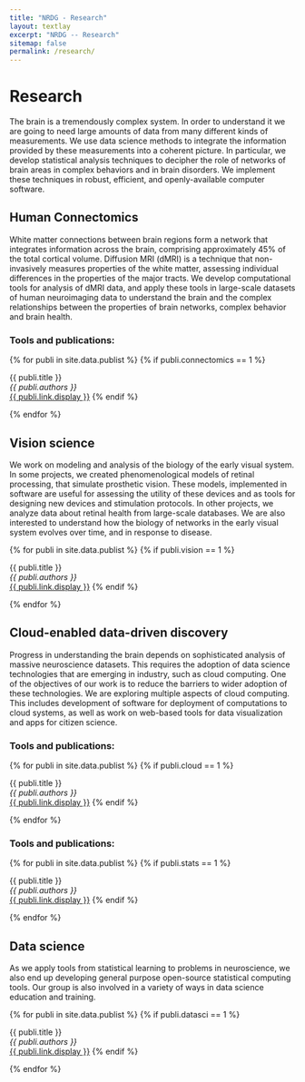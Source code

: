 ```yaml
---
title: "NRDG - Research"
layout: textlay
excerpt: "NRDG -- Research"
sitemap: false
permalink: /research/
---
```


# Research

The brain is a tremendously complex system. In order to understand it we are going to need large amounts of data from many different kinds of measurements. We use data science methods to integrate the information provided by these measurements into a coherent picture. In particular, we develop statistical analysis techniques to decipher the role of networks of brain areas in complex behaviors and in brain disorders. We implement these techniques in robust, efficient, and openly-available computer software.

## Human Connectomics

White matter connections between brain regions form a network that integrates information across the brain, comprising approximately 45% of the total cortical volume. Diffusion MRI (dMRI) is a technique that non-invasively measures properties of the white matter, assessing individual differences in the properties of the major tracts. We develop computational tools for analysis of dMRI data, and apply these tools in large-scale datasets of human neuroimaging data to understand the brain and the complex relationships between the properties of brain networks, complex behavior and brain health.

### Tools and publications:

{% for publi in site.data.publist %}
  {% if publi.connectomics == 1 %}

  {{ publi.title }} <br />
    <em>{{ publi.authors }} </em><br /><a href="{{ publi.link.url }}">{{ publi.link.display }}</a>
  {% endif %}

{% endfor %}


## Vision science

We work on modeling and analysis of the biology of the early visual system. In some projects, we created phenomenological models of
retinal processing, that simulate prosthetic vision. These models, implemented in software are useful for assessing the utility
of these devices and as tools for designing new devices and stimulation protocols. In other projects, we analyze data about
retinal health from large-scale databases. We are also interested to understand how the biology of networks in the early visual
system evolves over time, and in response to disease.

{% for publi in site.data.publist %}
  {% if publi.vision == 1 %}

  {{ publi.title }} <br />
    <em>{{ publi.authors }} </em><br /><a href="{{ publi.link.url }}">{{ publi.link.display }}</a>
  {% endif %}

{% endfor %}


## Cloud-enabled data-driven discovery

Progress in understanding the brain depends on sophisticated analysis of massive neuroscience datasets. This requires the adoption of data science technologies that are emerging in industry, such as cloud computing. One of the objectives of our work is to reduce the barriers to wider adoption of these technologies. We are exploring multiple aspects of cloud computing. This includes development of software for deployment of computations to cloud systems, as well as work on web-based tools for data visualization and apps for citizen science.


### Tools and publications:

{% for publi in site.data.publist %}
  {% if publi.cloud == 1 %}

  {{ publi.title }} <br />
    <em>{{ publi.authors }} </em><br /><a href="{{ publi.link.url }}">{{ publi.link.display }}</a>
  {% endif %}

{% endfor %}


### Tools and publications:

{% for publi in site.data.publist %}
  {% if publi.stats == 1 %}

  {{ publi.title }} <br />
    <em>{{ publi.authors }} </em><br /><a href="{{ publi.link.url }}">{{ publi.link.display }}</a>
  {% endif %}

{% endfor %}


## Data science

As we apply tools from statistical learning to problems in neuroscience, we also end up developing general purpose
open-source statistical computing tools. Our group is also involved in a variety of ways in data science education and training.

{% for publi in site.data.publist %}
  {% if publi.datasci == 1 %}

  {{ publi.title }} <br />
    <em>{{ publi.authors }} </em><br /><a href="{{ publi.link.url }}">{{ publi.link.display }}</a>
  {% endif %}

{% endfor %}



<!-- This is how/where to put in images>
<!--![]({{ site.url }}{{ site.baseurl }}/images/respic/layers_real.jpg){: style="width: 300px; float: right; border: 10px"}-->
